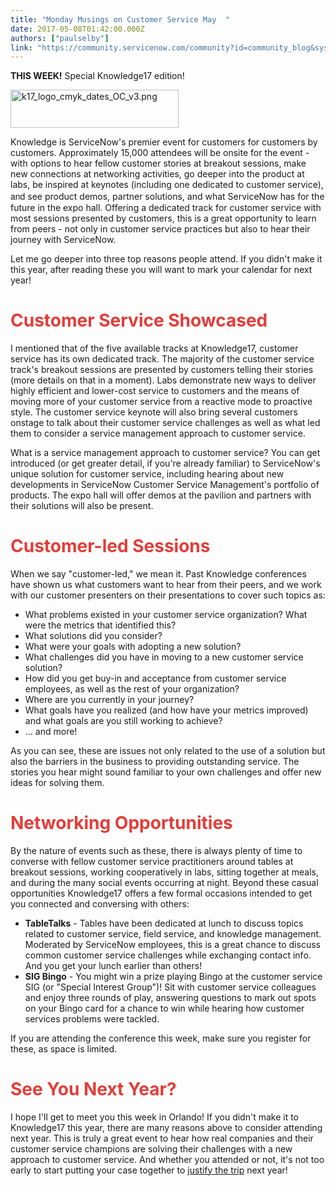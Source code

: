 ```yaml
---
title: "Monday Musings on Customer Service May  "
date: 2017-05-08T01:42:00.000Z
authors: ["paulselby"]
link: "https://community.servicenow.com/community?id=community_blog&sys_id=cbad66a9dbd0dbc01dcaf3231f96197d"
---
```

<p><strong>THIS WEEK!</strong> Special Knowledge17 edition!</p><p></p><p><img alt="k17_logo_cmyk_dates_OC_v3.png" class="image-1 jive-image" height="61" src="https://knowledge.servicenow.com/content/dam/servicenow-knowledge/knowledge17/images/k17_logo_cmyk_dates_OC_v3.png" style="width: 269px; height: 60.7419px;" width="269"/></p><p></p><p>Knowledge is ServiceNow's premier event for customers for customers by customers. Approximately 15,000 attendees will be onsite for the event - with options to hear fellow customer stories at breakout sessions, make new connections at networking activities, go deeper into the product at labs, be inspired at keynotes (including one dedicated to customer service), <span style="font-family: 'Helvetica Neue';">and</span> see product demos, partner solutions, and what ServiceNow has for the future in the expo hall. Offering a dedicated track for customer service with most sessions presented by customers, this is a great opportunity to learn from peers - not only in customer service practices but also to hear their journey with ServiceNow.</p><p></p><p>Let me go deeper into three top reasons people attend. If you didn't make it this year, after reading these you will want to mark your calendar for next year!</p><p></p><h1><span style="color: #e23d39;">Customer Service Showcased</span></h1><p>I mentioned that of the five available tracks at Knowledge17, customer service has its own dedicated track. The majority of the customer service track's breakout sessions are presented by customers telling their stories (more details on that in a moment). Labs demonstrate new ways to deliver highly efficient and lower-cost service to customers and the means of moving more of your customer service from a reactive mode to proactive style. The customer service keynote will also bring several customers onstage to talk about their customer service challenges as well as what led them to consider a service management approach to customer service.</p><p></p><p>What is a service management approach to customer service? You can get introduced (or get greater detail, if you're already familiar) to ServiceNow's unique solution for customer service, including hearing about new developments in ServiceNow Customer Service Management's portfolio of products. The expo hall will offer demos at the pavilion and partners with their solutions will also be present.</p><p></p><h1><span style="color: #e23d39;">Customer-led Sessions</span></h1><p>When we say "customer-led," we mean it. Past Knowledge conferences have shown us what customers want to hear from their peers, and we work with our customer presenters on their presentations to cover such topics as:</p><ul><li>What problems existed in your customer service organization? What were the metrics that identified this?</li><li>What solutions did you consider?</li><li>What were your goals with adopting a new solution?</li><li>What challenges did you have in moving to a new customer service solution?</li><li>How did you get buy-in and acceptance from customer service employees, as well as the rest of your organization?</li><li>Where are you currently in your journey?</li><li>What goals have you realized (and how have your metrics improved) and what goals are you still working to achieve?</li><li>... and more!</li></ul><p></p><p>As you can see, these are issues not only related to the use of a solution but also the barriers in the business to providing outstanding service. The stories you hear might sound familiar to your own challenges and offer new ideas for solving them.</p><p></p><h1><span style="color: #e23d39;">Networking Opportunities</span></h1><p>By the nature of events such as these, there is always plenty of time to converse with fellow customer service practitioners around tables at breakout sessions, working cooperatively in labs, sitting together at meals, and during the many social events occurring at night. Beyond these casual opportunities Knowledge17 offers a few formal occasions intended to get you connected and conversing with others:</p><ul><li><strong>TableTalks</strong> - Tables have been dedicated at lunch to discuss topics related to customer service, field service, and knowledge management. Moderated by ServiceNow employees, this is a great chance to discuss common customer service challenges while exchanging contact info. And you get your lunch earlier than others!</li><li><strong>SIG Bingo</strong> - You might win a prize playing Bingo at the customer service SIG (or "Special Interest Group")! Sit with customer service colleagues and enjoy three rounds of play, answering questions to mark out spots on your Bingo card for a chance to win while hearing how customer services problems were tackled.</li></ul><p></p><p>If you are attending the conference this week, make sure you register for these, as space is limited.</p><p></p><h1><span style="color: #e23d39;">See You Next Year?</span></h1><p>I hope I'll get to meet you this week in Orlando! If you didn't make it to Knowledge17 this year, there are many reasons above to consider attending next year. This is truly a great event to hear how real companies and their customer service champions are solving their challenges with a new approach to customer service. And whether you attended or not, it's not too early to start putting your case together to <a title="owledge.servicenow.com/content/dam/servicenow-knowledge/knowledge17/documents/Justify.Your.Trip.docx" href="http://knowledge.servicenow.com/content/dam/servicenow-knowledge/knowledge17/documents/Justify.Your.Trip.docx">justify the trip</a> next year!</p>